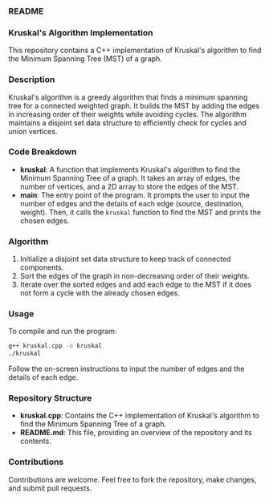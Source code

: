 ### README

### Kruskal's Algorithm Implementation

This repository contains a C++ implementation of Kruskal's algorithm to find the Minimum Spanning Tree (MST) of a graph.

### Description

Kruskal's algorithm is a greedy algorithm that finds a minimum spanning tree for a connected weighted graph. It builds the MST by adding the edges in increasing order of their weights while avoiding cycles. The algorithm maintains a disjoint set data structure to efficiently check for cycles and union vertices.

### Code Breakdown

- **kruskal**: A function that implements Kruskal's algorithm to find the Minimum Spanning Tree of a graph. It takes an array of edges, the number of vertices, and a 2D array to store the edges of the MST.
- **main**: The entry point of the program. It prompts the user to input the number of edges and the details of each edge (source, destination, weight). Then, it calls the `kruskal` function to find the MST and prints the chosen edges.

### Algorithm

1. Initialize a disjoint set data structure to keep track of connected components.
2. Sort the edges of the graph in non-decreasing order of their weights.
3. Iterate over the sorted edges and add each edge to the MST if it does not form a cycle with the already chosen edges.

### Usage

To compile and run the program:

```bash
g++ kruskal.cpp -o kruskal
./kruskal
```

Follow the on-screen instructions to input the number of edges and the details of each edge.

### Repository Structure

- **kruskal.cpp**: Contains the C++ implementation of Kruskal's algorithm to find the Minimum Spanning Tree of a graph.
- **README.md**: This file, providing an overview of the repository and its contents.

### Contributions

Contributions are welcome. Feel free to fork the repository, make changes, and submit pull requests.
